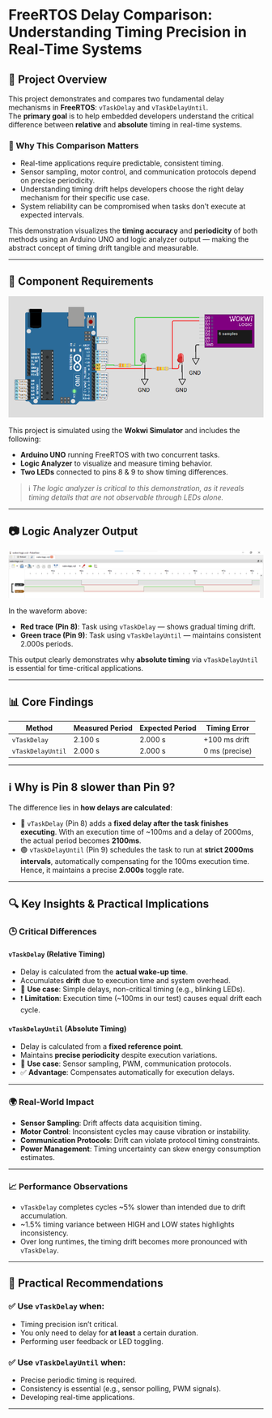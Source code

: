 # FreeRTOS Delay Comparison: Understanding Timing Precision in Real-Time Systems

## 📘 Project Overview

This project demonstrates and compares two fundamental delay mechanisms in **FreeRTOS**: `vTaskDelay` and `vTaskDelayUntil`.  
The **primary goal** is to help embedded developers understand the critical difference between **relative** and **absolute** timing in real-time systems.

### 🔎 Why This Comparison Matters

- Real-time applications require predictable, consistent timing.
- Sensor sampling, motor control, and communication protocols depend on precise periodicity.
- Understanding timing drift helps developers choose the right delay mechanism for their specific use case.
- System reliability can be compromised when tasks don’t execute at expected intervals.

This demonstration visualizes the **timing accuracy** and **periodicity** of both methods using an Arduino UNO and logic analyzer output — making the abstract concept of timing drift tangible and measurable.

---

## 🧰 Component Requirements

![Circuit Diagram](circuit.png)

This project is simulated using the **Wokwi Simulator** and includes the following:

- **Arduino UNO** running FreeRTOS with two concurrent tasks.
- **Logic Analyzer** to visualize and measure timing behavior.
- **Two LEDs** connected to pins 8 & 9 to show timing differences.

> ℹ️ *The logic analyzer is critical to this demonstration, as it reveals timing details that are not observable through LEDs alone.*

---

## 📷 Logic Analyzer Output

![Results](curve.png)

In the waveform above:

- **Red trace (Pin 8)**: Task using `vTaskDelay` — shows gradual timing drift.
- **Green trace (Pin 9)**: Task using `vTaskDelayUntil` — maintains consistent 2.000s periods.

This output clearly demonstrates why **absolute timing** via `vTaskDelayUntil` is essential for time-critical applications.

---

## 📊 Core Findings

| Method            | Measured Period | Expected Period | Timing Error    |
|-------------------|------------------|------------------|------------------|
| `vTaskDelay`      | 2.100 s          | 2.000 s          | +100 ms drift    |
| `vTaskDelayUntil` | 2.000 s          | 2.000 s          | 0 ms (precise)   |

---

## ℹ️ Why is Pin 8 slower than Pin 9?

The difference lies in **how delays are calculated**:

- 🔴 `vTaskDelay` (Pin 8) adds a **fixed delay after the task finishes executing**. With an execution time of ~100ms and a delay of 2000ms, the actual period becomes **2100ms**.
- 🟢 `vTaskDelayUntil` (Pin 9) schedules the task to run at **strict 2000ms intervals**, automatically compensating for the 100ms execution time. Hence, it maintains a precise **2.000s** toggle rate.

---

## 🔍 Key Insights & Practical Implications

### 🕒 Critical Differences

#### `vTaskDelay` (Relative Timing)

- Delay is calculated from the **actual wake-up time**.
- Accumulates **drift** due to execution time and system overhead.
- 🧩 **Use case**: Simple delays, non-critical timing (e.g., blinking LEDs).
- ❗ **Limitation**: Execution time (~100ms in our test) causes equal drift each cycle.

#### `vTaskDelayUntil` (Absolute Timing)

- Delay is calculated from a **fixed reference point**.
- Maintains **precise periodicity** despite execution variations.
- 🧩 **Use case**: Sensor sampling, PWM, communication protocols.
- ✅ **Advantage**: Compensates automatically for execution delays.

---

### 🌍 Real-World Impact

- **Sensor Sampling**: Drift affects data acquisition timing.
- **Motor Control**: Inconsistent cycles may cause vibration or instability.
- **Communication Protocols**: Drift can violate protocol timing constraints.
- **Power Management**: Timing uncertainty can skew energy consumption estimates.

---

### 📈 Performance Observations

- `vTaskDelay` completes cycles ~5% slower than intended due to drift accumulation.
- ~1.5% timing variance between HIGH and LOW states highlights inconsistency.
- Over long runtimes, the timing drift becomes more pronounced with `vTaskDelay`.

---

## 🚀 Practical Recommendations

### ✅ Use `vTaskDelay` when:

- Timing precision isn’t critical.
- You only need to delay for **at least** a certain duration.
- Performing user feedback or LED toggling.

### ✅ Use `vTaskDelayUntil` when:

- Precise periodic timing is required.
- Consistency is essential (e.g., sensor polling, PWM signals).
- Developing real-time applications.

---
